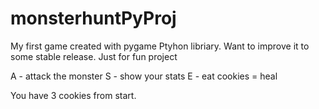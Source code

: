 # monsterhuntPyProj
My first game created with pygame Ptyhon libriary. Want to improve it to some stable release. Just for fun project

A - attack the monster
S - show your stats
E - eat cookies = heal

You have 3 cookies from start.
